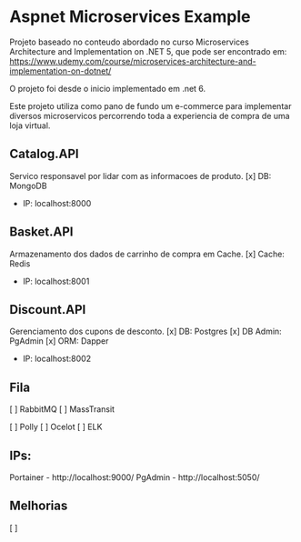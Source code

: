 # Aspnet Microservices Example

Projeto baseado no conteudo abordado no curso Microservices Architecture and Implementation on .NET 5, que pode ser encontrado em: https://www.udemy.com/course/microservices-architecture-and-implementation-on-dotnet/

O projeto foi desde o inicio implementado em .net 6.

Este projeto utiliza como pano de fundo um e-commerce para implementar diversos microservicos percorrendo toda a experiencia de compra de uma loja virtual.

## Catalog.API
Servico responsavel por lidar com as informacoes de produto.
[x] DB: MongoDB
- IP: localhost:8000

## Basket.API
Armazenamento dos dados de carrinho de compra em Cache.
[x] Cache: Redis
- IP: localhost:8001

## Discount.API
Gerenciamento dos cupons de desconto.
[x] DB: Postgres
[x] DB Admin: PgAdmin
[x] ORM: Dapper
- IP: localhost:8002

## Fila
[ ] RabbitMQ
[ ] MassTransit

[ ] Polly
[ ] Ocelot
[ ] ELK

## IPs:
Portainer - http://localhost:9000/
PgAdmin - http://localhost:5050/


## Melhorias
[ ]